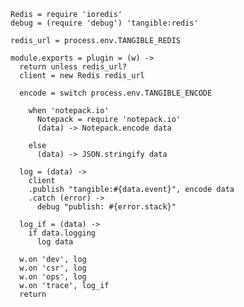     Redis = require 'ioredis'
    debug = (require 'debug') 'tangible:redis'

    redis_url = process.env.TANGIBLE_REDIS

    module.exports = plugin = (w) ->
      return unless redis_url?
      client = new Redis redis_url

      encode = switch process.env.TANGIBLE_ENCODE

        when 'notepack.io'
          Notepack = require 'notepack.io'
          (data) -> Notepack.encode data

        else
          (data) -> JSON.stringify data

      log = (data) ->
        client
        .publish "tangible:#{data.event}", encode data
        .catch (error) ->
          debug "publish: #{error.stack}"

      log_if = (data) ->
        if data.logging
          log data

      w.on 'dev', log
      w.on 'csr', log
      w.on 'ops', log
      w.on 'trace', log_if
      return
